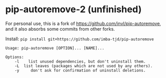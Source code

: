 # pip-autoremove-2 (unfinished)

For personal use, this is a fork of https://github.com/invl/pip-autoremove, and it also absorbs some commits from other forks.

Install: `pip install git+https://github.com/imba-tjd/pip-autoremove`

```
Usage: pip-autoremove [OPTION]... [NAME]...

Options:
    -l    list unused dependencies, but don't uninstall them.
    -L  list leaves (packages which are not used by any others).
    -y     don't ask for confirmation of uninstall deletions.
```